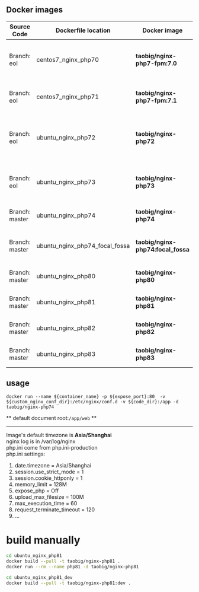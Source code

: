 # 

## Docker images  
| Source Code    | Dockerfile location                | Docker image                           | Desc                                                               |
|----------------|------------------------------------|----------------------------------------|--------------------------------------------------------------------|
| Branch: eol    | centos7_nginx_php70                | **taobig/nginx-php7-fpm:7.0**          | `CentOS 7.4.1708 + nginx 1.14.2 + PHP 7.0.33-FPM` + composer       |
| Branch: eol    | centos7_nginx_php71                | **taobig/nginx-php7-fpm:7.1**          | `CentOS 7.5.1804 + nginx 1.16 + PHP 7.1-FPM` + composer            |
| Branch: eol    | ubuntu_nginx_php72                 | **taobig/nginx-php72**                 | `Ubuntu:18.04 + nginx 1.16 + PHP 7.2-FPM` composer + crontab + vim |
| Branch: eol    | ubuntu_nginx_php73                 | **taobig/nginx-php73**                 | `Ubuntu:18.04 + nginx 1.16 + PHP 7.3-FPM` composer + vim           |
| Branch: master | ubuntu_nginx_php74                 | **taobig/nginx-php74**                 | `Ubuntu:18.04 + nginx 1.16 + PHP 7.4-FPM`                          |
| Branch: master | ubuntu_nginx_php74_focal_fossa     | **taobig/nginx-php74:focal_fossa**     | `Ubuntu:20.04 + nginx 1.18 + PHP 7.4-FPM` iputils + vim            |
| Branch: master | ubuntu_nginx_php80                 | **taobig/nginx-php80**                 | `Ubuntu:20.04 + nginx 1.20 + PHP 8.0-FPM`                          |
| Branch: master | ubuntu_nginx_php81                 | **taobig/nginx-php81**                 | `Ubuntu:20.04 + nginx 1.22 + PHP 8.1-FPM`                          |
| Branch: master | ubuntu_nginx_php82                 | **taobig/nginx-php82**                 | `Ubuntu:20.04 + nginx 1.24 + PHP 8.2-FPM`                          |
| Branch: master | ubuntu_nginx_php83                 | **taobig/nginx-php83**                 | `Ubuntu:20.04 + nginx 1.24 + PHP 8.3-FPM`                          |

## usage
```shell
docker run --name ${container_name} -p ${expose_port}:80  -v ${custom_nginx_conf_dir}:/etc/nginx/conf.d -v ${code_dir}:/app -d taobig/nginx-php74
``` 
** default document root:`/app/web` **

---
Image's default timezone is **Asia/Shanghai**    
nginx log is in /var/log/nginx  
php.ini come from  php.ini-production  
php.ini settings:
1. date.timezone = Asia/Shanghai
2. session.use_strict_mode = 1
3. session.cookie_httponly = 1
4. memory_limit = 128M
5. expose_php = Off
6. upload_max_filesize = 100M
7. max_execution_time = 60
8. request_terminate_timeout = 120
9. ...


# build manually
```bash
cd ubuntu_nginx_php81
docker build --pull -t taobig/nginx-php81 .
docker run --rm --name php81 -d taobig/nginx-php81

cd ubuntu_nginx_php81_dev
docker build --pull -t taobig/nginx-php81:dev .
```